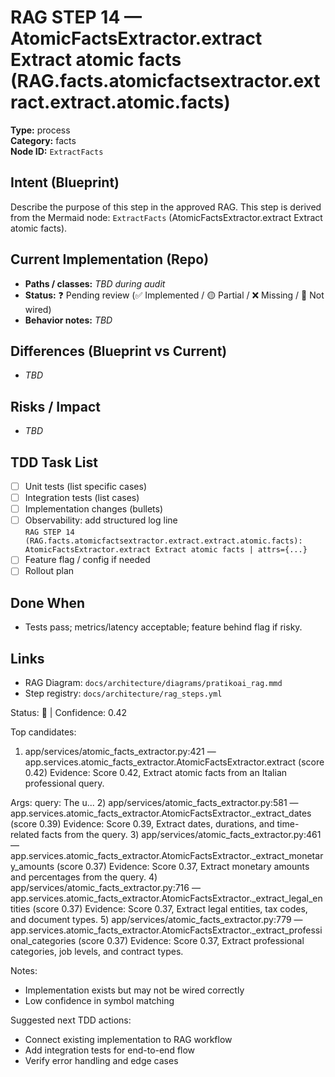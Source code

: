 # RAG STEP 14 — AtomicFactsExtractor.extract Extract atomic facts (RAG.facts.atomicfactsextractor.extract.extract.atomic.facts)

**Type:** process  
**Category:** facts  
**Node ID:** `ExtractFacts`

## Intent (Blueprint)
Describe the purpose of this step in the approved RAG. This step is derived from the Mermaid node: `ExtractFacts` (AtomicFactsExtractor.extract Extract atomic facts).

## Current Implementation (Repo)
- **Paths / classes:** _TBD during audit_
- **Status:** ❓ Pending review (✅ Implemented / 🟡 Partial / ❌ Missing / 🔌 Not wired)
- **Behavior notes:** _TBD_

## Differences (Blueprint vs Current)
- _TBD_

## Risks / Impact
- _TBD_

## TDD Task List
- [ ] Unit tests (list specific cases)
- [ ] Integration tests (list cases)
- [ ] Implementation changes (bullets)
- [ ] Observability: add structured log line  
  `RAG STEP 14 (RAG.facts.atomicfactsextractor.extract.extract.atomic.facts): AtomicFactsExtractor.extract Extract atomic facts | attrs={...}`
- [ ] Feature flag / config if needed
- [ ] Rollout plan

## Done When
- Tests pass; metrics/latency acceptable; feature behind flag if risky.

## Links
- RAG Diagram: `docs/architecture/diagrams/pratikoai_rag.mmd`
- Step registry: `docs/architecture/rag_steps.yml`


<!-- AUTO-AUDIT:BEGIN -->
Status: 🔌  |  Confidence: 0.42

Top candidates:
1) app/services/atomic_facts_extractor.py:421 — app.services.atomic_facts_extractor.AtomicFactsExtractor.extract (score 0.42)
   Evidence: Score 0.42, Extract atomic facts from an Italian professional query.

Args:
    query: The u...
2) app/services/atomic_facts_extractor.py:581 — app.services.atomic_facts_extractor.AtomicFactsExtractor._extract_dates (score 0.39)
   Evidence: Score 0.39, Extract dates, durations, and time-related facts from the query.
3) app/services/atomic_facts_extractor.py:461 — app.services.atomic_facts_extractor.AtomicFactsExtractor._extract_monetary_amounts (score 0.37)
   Evidence: Score 0.37, Extract monetary amounts and percentages from the query.
4) app/services/atomic_facts_extractor.py:716 — app.services.atomic_facts_extractor.AtomicFactsExtractor._extract_legal_entities (score 0.37)
   Evidence: Score 0.37, Extract legal entities, tax codes, and document types.
5) app/services/atomic_facts_extractor.py:779 — app.services.atomic_facts_extractor.AtomicFactsExtractor._extract_professional_categories (score 0.37)
   Evidence: Score 0.37, Extract professional categories, job levels, and contract types.

Notes:
- Implementation exists but may not be wired correctly
- Low confidence in symbol matching

Suggested next TDD actions:
- Connect existing implementation to RAG workflow
- Add integration tests for end-to-end flow
- Verify error handling and edge cases
<!-- AUTO-AUDIT:END -->